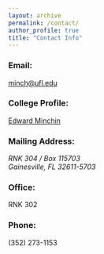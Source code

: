 ```yaml
---
layout: archive
permalink: /contact/
author_profile: true
title: "Contact Info"
---
```

### Email:
<a href = "mailto: minch@ufl.edu"> minch@ufl.edu </a>

### College Profile:
<a href = "https://dcp.ufl.edu/faculties/minchin-edward/"> Edward Minchin </a>

### Mailing Address:
<address>
 RNK 304 / Box 115703 <br>
 Gainesville, FL 32611-5703
</address>

### Office:
RNK 302

### Phone:
(352) 273-1153